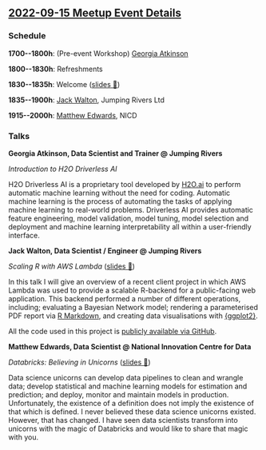 ## [2022-09-15 Meetup Event Details](https://www.meetup.com/newcastle-upon-tyne-data-science-meetup/events/287120959/)

### Schedule

**1700--1800h**: (Pre-event Workshop) [Georgia Atkinson](https://www.linkedin.com/in/georgia-atkinson-080858197/)

**1800--1830h**: Refreshments

**1830--1835h**: Welcome ([slides 🔗](./2022-09-15-welcome.pdf))

**1835--1900h**: [Jack Walton](https://www.linkedin.com/in/jwalton93/), Jumping
Rivers Ltd

**1915--2000h**: [Matthew Edwards](https://www.linkedin.com/in/matthew-edwards-930573193/), NICD

### Talks

**Georgia Atkinson, Data Scientist and Trainer @ Jumping Rivers**

_Introduction to H2O Driverless AI_

H2O Driverless AI is a proprietary tool developed by [H2O.ai](https://h2o.ai/)
to perform automatic machine learning without the need for coding. Automatic
machine learning is the process of automating the tasks of applying machine
learning to real-world problems. Driverless AI provides automatic feature
engineering, model validation, model tuning, model selection and deployment and
machine learning interpretability all within a user-friendly interface.

**Jack Walton, Data Scientist / Engineer @ Jumping Rivers**

_Scaling R with AWS Lambda_ ([slides 🔗](./2022-09-15-scaling-r-with-aws-lambda.pdf))

In this talk I will give an overview of a recent client project in which AWS
Lambda was used to provide a scalable R-backend for a public-facing web
application. This backend performed a number of different operations,
including; evaluating a Bayesian Network model; rendering a parameterised PDF
report via [R Markdown](https://rmarkdown.rstudio.com/), and creating data
visualisations with [{ggplot2}](https://ggplot2.tidyverse.org/).

All the code used in this project is [publicly available via GitHub](https://github.com/nationalarchives/DiAGRAM).

**Matthew Edwards, Data Scientist @ National Innovation Centre for Data**

_Databricks: Believing in Unicorns_ ([slides 🔗](./2022-09-15-databricks-believing-in-unicorns.pdf))

Data science unicorns can develop data pipelines to clean and wrangle data;
develop statistical and machine learning models for estimation and prediction;
and deploy, monitor and maintain models in production. Unfortunately, the
existence of a definition does not imply the existence of that which is
defined. I never believed these data science unicorns existed. However, that
has changed. I have seen data scientists transform into unicorns with the magic
of Databricks and would like to share that magic with you.
